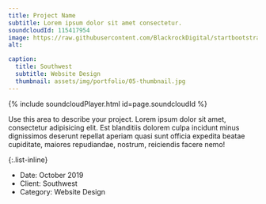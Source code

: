 ```yaml
---
title: Project Name
subtitle: Lorem ipsum dolor sit amet consectetur.
soundcloudId: 115417954
image: https://raw.githubusercontent.com/BlackrockDigital/startbootstrap-agency/master/src/assets/img/portfolio/05-full.jpg
alt: 

caption:
  title: Southwest
  subtitle: Website Design
  thumbnail: assets/img/portfolio/05-thumbnail.jpg
---
```


{% include soundcloudPlayer.html id=page.soundcloudId %}

Use this area to describe your project. Lorem ipsum dolor sit amet, consectetur adipisicing elit. Est blanditiis dolorem culpa incidunt minus dignissimos deserunt repellat aperiam quasi sunt officia expedita beatae cupiditate, maiores repudiandae, nostrum, reiciendis facere nemo!

{:.list-inline}
- Date: October 2019
- Client: Southwest
- Category: Website Design

